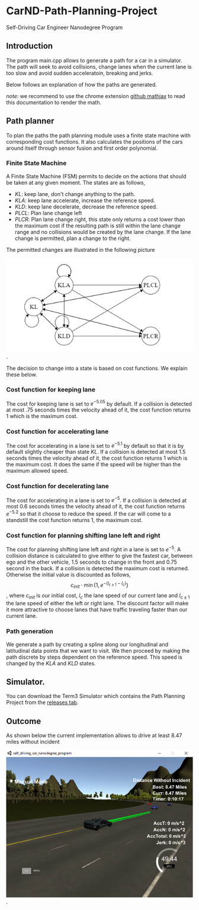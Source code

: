 # CarND-Path-Planning-Project
Self-Driving Car Engineer Nanodegree Program

## Introduction
The program main.cpp allows to generate a path for a car in a simulator. The path will seek to avoid collisions, change lanes when the current lane is too slow and avoid sudden acceleratoin, breaking and jerks.

Below follows an explanation of how the paths are generated.

_note_: we recommend to use the chrome extension [github mathjax](https://github.com/orsharir/github-mathjax) to read this documentation to render the math.

## Path planner
To plan the paths the path planning module uses a finite state machine with corresponding cost functions. It also calculates the positions of the cars around itself through sensor fusion and first order polynomial.

### Finite State Machine
A Finite State Machine (FSM) permits to decide on the actions that should be taken at any given moment. The states are as follows,

 * _KL_: keep lane, don't change anything to the path.
 * _KLA_: keep lane accelerate, increase the reference speed. 
 * _KLD_: keep lane decelerate, decrease the reference speed.
 * _PLCL_: Plan lane change left 
 * _PLCR_: Plan lane change right, this state only returns a cost lower than the maximum cost if the resulting path is still within the lane change range and no collisions would be created by the lane change. If the lane change is permitted, plan a change to the right.

The permitted changes are illustrated in the following picture 

![image of FSM](https://raw.githubusercontent.com/abossenbroek/CarND-Path-Planning-Project/master/img/path_FSM.PNG). 

The decision to change into a state is based on cost functions. We explain these below.

### Cost function for keeping lane
The cost for keeping lane is set to $e^{-5.05}$ by default. If a collision is detected at most .75 seconds times the velocity ahead of it, the cost function returns 1 which is the maximum cost.

### Cost function for accelerating lane
The cost for accelerating in a lane is set to $e^{-5.1}$ by default so that it is by default slightly cheaper than state _KL_. If a collision is detected at most 1.5 seconds times the velocity ahead of it, the cost function returns 1 which is the maximum cost. It does the same if the speed will be higher than the maximum allowed speed.

### Cost function for decelerating lane
The cost for accelerating in a lane is set to $e^{-5}$. If a collision is detected at most 0.6 seconds times the velocity ahead of it, the cost function returns $e^{-5.2}$ so that it choose to reduce the speed. If the car will come to a standstill the cost function returns 1, the maximum cost.

### Cost function for planning shifting lane left and right
The cost for planning shifting lane left and right in a lane is set to $e^{-5}$. A collision distance is calculated to give either to give the fastest car, between ego and the other vehicle, 1.5 seconds to change in the front and 0.75 second in the back. If a collision is detected the maximum cost is returned. Otherwise the initial value is discounted as follows, $$c_{init} \cdot \min\lbrace 1, e^{-(l_{c \pm 1} - l_c)}\rbrace$$, where $c_{init}$ is our initial cost, $l_{c}$ the lane speed of our current lane and $l_{c \pm 1}$ the lane speed of either the left or right lane. The discount factor will make it more attractive to choose lanes that have traffic traveling faster than our current lane.


### Path generation
We generate a path by creating a spline along our longitudinal and latitudinal data points that we want to visit. We then proceed by making the path discrete by steps dependent on the reference speed. This speed is changed by the _KLA_ and _KLD_ states.

## Simulator.
You can download the Term3 Simulator which contains the Path Planning Project from the [releases tab](https://github.com/udacity/self-driving-car-sim/releases).

## Outcome
As shown below the current implementation allows to drive at least 8.47 miles without incident 

![image of long run](https://raw.githubusercontent.com/abossenbroek/CarND-Path-Planning-Project/master/img/udacity_path_planning_8-47miles.png).
